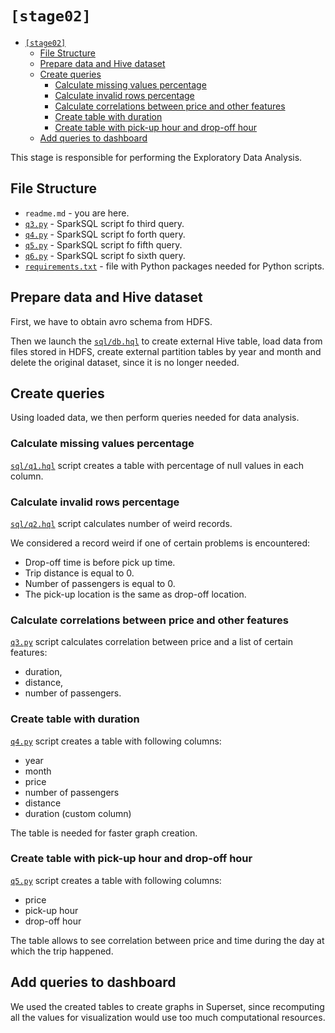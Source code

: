 # `[stage02]`

- [`[stage02]`](#stage02)
  - [File Structure](#file-structure)
  - [Prepare data and Hive dataset](#prepare-data-and-hive-dataset)
  - [Create queries](#create-queries)
    - [Calculate missing values percentage](#calculate-missing-values-percentage)
    - [Calculate invalid rows percentage](#calculate-invalid-rows-percentage)
    - [Calculate correlations between price and other features](#calculate-correlations-between-price-and-other-features)
    - [Create table with duration](#create-table-with-duration)
    - [Create table with pick-up hour and drop-off hour](#create-table-with-pick-up-hour-and-drop-off-hour)
  - [Add queries to dashboard](#add-queries-to-dashboard)

This stage is responsible for performing the Exploratory Data Analysis.

## File Structure

- `readme.md` - you are here.
- [`q3.py`](q3.py) - SparkSQL script fo third query.
- [`q4.py`](q4.py) - SparkSQL script fo forth query.
- [`q5.py`](q5.py) - SparkSQL script fo fifth query.
- [`q6.py`](q6.py) - SparkSQL script fo sixth query.
- [`requirements.txt`](requirements.txt) - file with Python packages needed for Python scripts.

## Prepare data and Hive dataset

First, we have to obtain avro schema from HDFS. 

Then we launch the [`sql/db.hql`](../../sql/db.hql) to create external Hive table, load data from files stored in HDFS, create external partition tables by year and month and delete the original dataset, since it is no longer needed.

## Create queries

Using loaded data, we then perform queries needed for data analysis.

### Calculate missing values percentage

[`sql/q1.hql`](../../sql/q1.hql) script creates a table with percentage of null values in each column.

### Calculate invalid rows percentage

[`sql/q2.hql`](../../sql/q2.hql) script calculates number of weird records. 

We considered a record weird if one of certain problems is encountered:
- Drop-off time is before pick up time.
- Trip distance is equal to 0.
- Number of passengers is equal to 0.
- The pick-up location is the same as drop-off location.

### Calculate correlations between price and other features

[`q3.py`](q3.py) script calculates correlation between price and a list of certain features:
- duration,
- distance,
- number of passengers.

### Create table with duration

[`q4.py`](q4.py) script creates a table with following columns:
- year
- month
- price
- number of passengers
- distance
- duration (custom column)

The table is needed for faster graph creation.

### Create table with pick-up hour and drop-off hour

[`q5.py`](q5.py) script creates a table with following columns:
- price
- pick-up hour
- drop-off hour

The table allows to see correlation between price and time during the day at which the trip happened.

## Add queries to dashboard

We used the created tables to create graphs in Superset, since recomputing all the values for visualization would use too much computational resources.